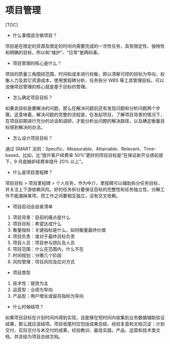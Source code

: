 # 项目管理

[TOC]

* 什么事情适合做项目？

项目是在限定的资源及限定的时间内需要完成的一次性任务，具有限定性、独特性和明确的目标，所以和“维护”、“日常”是两码事。

* 项目管理的核心是什么？

项目的质量三角围绕范围、时间和成本进行权衡，即以清晰可控的目标为导向，权衡人力及其它资源成本，使用里程碑分析、任务拆分 WBS 等工具管理目标。可以说像项目管理的核心就是基于目标的管理。

* 怎么确定项目目标？

如果说目标是要解决的问题，那么在解决问题前还有发现问题和分析问题两个步骤。这意味着，解决问题的完整的流程是，在发起项目，了解项目背景的情况下，在项目前期进行充分的访谈和调研，才能分析出问题的解决路径，以及确定衡量目标得到解决的办法。

* 怎么设计项目目标？

通过 SMART 法则：Specific、Measurable、Attainable、Relevant、Time-based。比如，比“提升客户续费率 50%”更好的项目目标是“在保证新开业绩前提下，9 月底嫉妒续费率提升 20% 以上”。

* 什么是项目里程碑？

项目目标 > 项目里程碑 > 个人任务，作为中介，里程碑可以辅助拆分任务目标，并关注上下游依赖风险。好的任务拆分要保证目标的完整性和任务独立性，分解工作不能漏掉某项，而工作之间要相互独立，没有交叉依赖。

* 项目启动会自查清单

1. 项目背景：目前的痛点是什么
2. 项目目标：希望达成什么
3. 衡量指标：关键指标是什么，如何衡量最终价值
4. 项目负责：谁对于最终目标负责
5. 项目人员：项目参与团队及人员
6. 项目范围：什么在范围内，什么不在
7. 时间规划：分哪几个阶段
8. 风险管理：项目风险及应对方式 

* 项目类型

1. 技术性：提效为主
2. 运营型：业绩为导向
3. 产品型：用户增长或留存指标为导向

* 什么时候结项？

如果项目目标在计划时间内得到实现，且能够在短时间内收集到业务数据辅助验证结果，那么就应该结项。项目收尾时应包括成果总结、经验复盘和文档沉淀：计划交付、实际交付与未交付的成果，经验教训、最佳实践，产品、运营和技术类文档，并总结为项目总结文档。